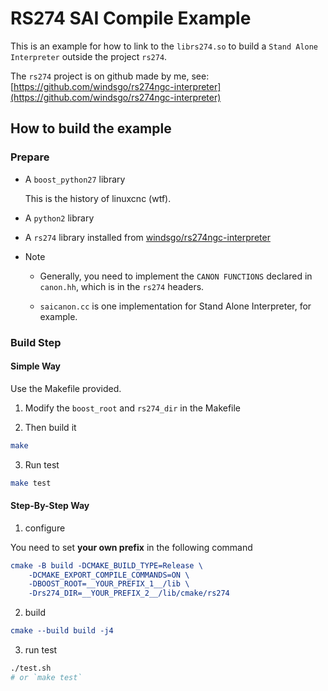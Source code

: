 # RS274 SAI Compile Example

This is an example for how to link to the `librs274.so` to build
a `Stand Alone Interpreter` outside the project `rs274`.

The `rs274` project is on github made by me, see:
[https://github.com/windsgo/rs274ngc-interpreter](https://github.com/windsgo/rs274ngc-interpreter)

## How to build the example

### Prepare

- A `boost_python27` library

    This is the history of linuxcnc (wtf).

- A `python2` library

- A `rs274` library installed from [windsgo/rs274ngc-interpreter](https://github.com/windsgo/rs274ngc-interpreter)

- Note

    - Generally, you need to implement the `CANON FUNCTIONS` declared in `canon.hh`,
      which is in the `rs274` headers.
     
    - `saicanon.cc` is one implementation for Stand Alone Interpreter, for example.

### Build Step

#### Simple Way

Use the Makefile provided. 

1. Modify the `boost_root` and `rs274_dir` in the Makefile

2. Then build it

```bash
make
```

3. Run test

```bash
make test
```

#### Step-By-Step Way

1. configure

You need to set **your own prefix** in the following command

```cmake
cmake -B build -DCMAKE_BUILD_TYPE=Release \
	-DCMAKE_EXPORT_COMPILE_COMMANDS=ON \
	-DBOOST_ROOT=__YOUR_PREFIX_1__/lib \
	-Drs274_DIR=__YOUR_PREFIX_2__/lib/cmake/rs274
```
2. build

```cmake
cmake --build build -j4
```

3. run test

```bash
./test.sh
# or `make test`
```


